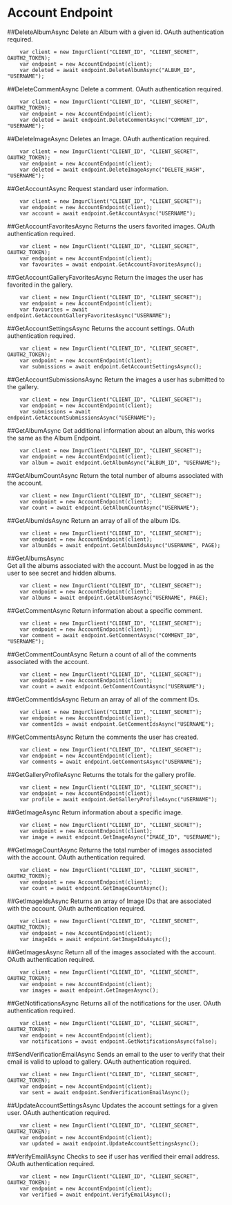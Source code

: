 # Account Endpoint

##DeleteAlbumAsync
Delete an Album with a given id. OAuth authentication required.
			
		var client = new ImgurClient("CLIENT_ID", "CLIENT_SECRET", OAUTH2_TOKEN);
		var endpoint = new AccountEndpoint(client);
		var deleted = await endpoint.DeleteAlbumAsync("ALBUM_ID", "USERNAME");
	
##DeleteCommentAsync
Delete a comment. OAuth authentication required.

		var client = new ImgurClient("CLIENT_ID", "CLIENT_SECRET", OAUTH2_TOKEN);
		var endpoint = new AccountEndpoint(client);
		var deleted = await endpoint.DeleteCommentAsync("COMMENT_ID", "USERNAME");

##DeleteImageAsync
Deletes an Image. OAuth authentication required.

		var client = new ImgurClient("CLIENT_ID", "CLIENT_SECRET", OAUTH2_TOKEN);
		var endpoint = new AccountEndpoint(client);
		var deleted = await endpoint.DeleteImageAsync("DELETE_HASH", "USERNAME");

##GetAccountAsync
Request standard user information. 

		var client = new ImgurClient("CLIENT_ID", "CLIENT_SECRET");
		var endpoint = new AccountEndpoint(client);
		var account = await endpoint.GetAccountAsync("USERNAME");

##GetAccountFavoritesAsync
Returns the users favorited images. OAuth authentication required.

		var client = new ImgurClient("CLIENT_ID", "CLIENT_SECRET", OAUTH2_TOKEN);
		var endpoint = new AccountEndpoint(client);
		var favourites = await endpoint.GetAccountFavoritesAsync();

##GetAccountGalleryFavoritesAsync
Return the images the user has favorited in the gallery.

		var client = new ImgurClient("CLIENT_ID", "CLIENT_SECRET");
		var endpoint = new AccountEndpoint(client);
		var favourites = await endpoint.GetAccountGalleryFavoritesAsync("USERNAME");

##GetAccountSettingsAsync
Returns the account settings. 
OAuth authentication required.

		var client = new ImgurClient("CLIENT_ID", "CLIENT_SECRET", OAUTH2_TOKEN);
		var endpoint = new AccountEndpoint(client);
		var submissions = await endpoint.GetAccountSettingsAsync();

##GetAccountSubmissionsAsync
Return the images a user has submitted to the gallery.

		var client = new ImgurClient("CLIENT_ID", "CLIENT_SECRET");
		var endpoint = new AccountEndpoint(client);
		var submissions = await endpoint.GetAccountSubmissionsAsync("USERNAME");
						
##GetAlbumAsync	
Get additional information about an album, this works the same as the Album Endpoint.		
			
		var client = new ImgurClient("CLIENT_ID", "CLIENT_SECRET");
		var endpoint = new AccountEndpoint(client);
		var album = await endpoint.GetAlbumAsync("ALBUM_ID", "USERNAME");

##GetAlbumCountAsync
Return the total number of albums associated with the account.	
			
		var client = new ImgurClient("CLIENT_ID", "CLIENT_SECRET");
		var endpoint = new AccountEndpoint(client);
		var count = await endpoint.GetAlbumCountAsync("USERNAME");	
								
##GetAlbumIdsAsync
Return an array of all of the album IDs.	
			
		var client = new ImgurClient("CLIENT_ID", "CLIENT_SECRET");
		var endpoint = new AccountEndpoint(client);
		var albumIds = await endpoint.GetAlbumIdsAsync("USERNAME", PAGE);

##GetAlbumsAsync	
Get all the albums associated with the account. Must be logged in as the user to see secret and hidden albums.			
			
		var client = new ImgurClient("CLIENT_ID", "CLIENT_SECRET");
		var endpoint = new AccountEndpoint(client);
		var albums = await endpoint.GetAlbumsAsync("USERNAME", PAGE);

##GetCommentAsync
Return information about a specific comment. 

		var client = new ImgurClient("CLIENT_ID", "CLIENT_SECRET");
		var endpoint = new AccountEndpoint(client);
		var comment = await endpoint.GetCommentAsync("COMMENT_ID", "USERNAME");

##GetCommentCountAsync
Return a count of all of the comments associated with the account.

		var client = new ImgurClient("CLIENT_ID", "CLIENT_SECRET");
		var endpoint = new AccountEndpoint(client);
		var count = await endpoint.GetCommentCountAsync("USERNAME");

##GetCommentIdsAsync
Return an array of all of the comment IDs.

		var client = new ImgurClient("CLIENT_ID", "CLIENT_SECRET");
		var endpoint = new AccountEndpoint(client);
		var commentIds = await endpoint.GetCommentIdsAsync("USERNAME");

##GetCommentsAsync
Return the comments the user has created.
			
		var client = new ImgurClient("CLIENT_ID", "CLIENT_SECRET");
		var endpoint = new AccountEndpoint(client);
		var comments = await endpoint.GetCommentsAsync("USERNAME");

##GetGalleryProfileAsync
Returns the totals for the gallery profile.

		var client = new ImgurClient("CLIENT_ID", "CLIENT_SECRET");
		var endpoint = new AccountEndpoint(client);
		var profile = await endpoint.GetGalleryProfileAsync("USERNAME");

##GetImageAsync
Return information about a specific image.

		var client = new ImgurClient("CLIENT_ID", "CLIENT_SECRET");
		var endpoint = new AccountEndpoint(client);
		var image = await endpoint.GetImageAsync("IMAGE_ID", "USERNAME");

##GetImageCountAsync
Returns the total number of images associated with the account. OAuth authentication required.

		var client = new ImgurClient("CLIENT_ID", "CLIENT_SECRET", OAUTH2_TOKEN);
		var endpoint = new AccountEndpoint(client);
		var count = await endpoint.GetImageCountAsync();

##GetImageIdsAsync
Returns an array of Image IDs that are associated with the account. OAuth authentication required.

		var client = new ImgurClient("CLIENT_ID", "CLIENT_SECRET", OAUTH2_TOKEN);
		var endpoint = new AccountEndpoint(client);
		var imageIds = await endpoint.GetImageIdsAsync();
			
##GetImagesAsync
Return all of the images associated with the account. OAuth authentication required.

		var client = new ImgurClient("CLIENT_ID", "CLIENT_SECRET", OAUTH2_TOKEN);
		var endpoint = new AccountEndpoint(client);
		var images = await endpoint.GetImagesAsync();

##GetNotificationsAsync
Returns all of the notifications for the user. OAuth authentication required.

		var client = new ImgurClient("CLIENT_ID", "CLIENT_SECRET", OAUTH2_TOKEN);
		var endpoint = new AccountEndpoint(client);
		var notifications = await endpoint.GetNotificationsAsync(false);

##SendVerificationEmailAsync
Sends an email to the user to verify that their email is valid to upload to gallery. OAuth authentication required.

		var client = new ImgurClient("CLIENT_ID", "CLIENT_SECRET", OAUTH2_TOKEN);
		var endpoint = new AccountEndpoint(client);
		var sent = await endpoint.SendVerificationEmailAsync();

##UpdateAccountSettingsAsync
Updates the account settings for a given user. OAuth authentication required.

		var client = new ImgurClient("CLIENT_ID", "CLIENT_SECRET", OAUTH2_TOKEN);
		var endpoint = new AccountEndpoint(client);
		var updated = await endpoint.UpdateAccountSettingsAsync();

##VerifyEmailAsync
Checks to see if user has verified their email address. OAuth authentication required.

		var client = new ImgurClient("CLIENT_ID", "CLIENT_SECRET", OAUTH2_TOKEN);
		var endpoint = new AccountEndpoint(client);
		var verified = await endpoint.VerifyEmailAsync();